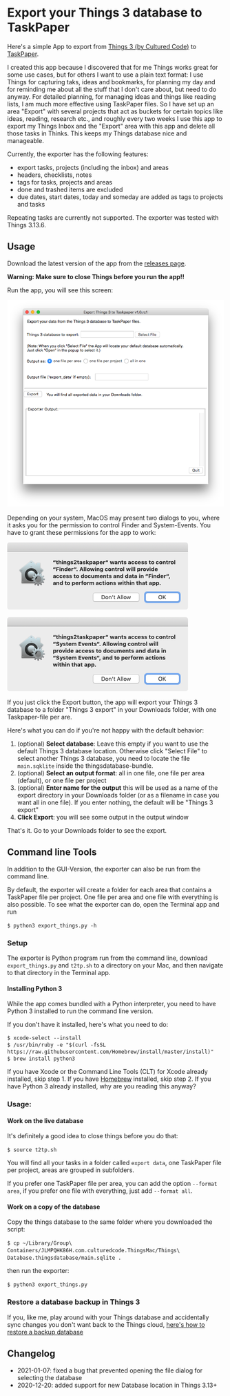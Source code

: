 # Export your Things 3 database to TaskPaper

Here's a simple App to export from [Things 3 (by Cultured Code)](https://culturedcode.com/things/) to [TaskPaper](https://www.taskpaper.com).

I created this app because I discovered that for me Things works great for some use cases, but for others I want to use a plain text format: I use Things for capturing taks, ideas and bookmarks, for planning my day and for reminding me about all the stuff that I don't care about, but need to do anyway. For detailed planning, for managing ideas and things like reading lists, I am much more effective using TaskPaper files. So I have set up an area "Export" with several projects that act as buckets for certain topics like ideas, reading, research etc., and roughly every two weeks I use this app to export my Things Inbox and the "Export" area with this app and delete all those tasks in Thinks. This keeps my Things database nice and manageable.
 
Currently, the exporter has the following features:

- export tasks, projects (including the inbox) and areas 
- headers, checklists, notes
- tags for tasks, projects and areas
- done and trashed items are excluded
- due dates, start dates, today and someday are added as tags to projects and tasks

Repeating tasks are currently not supported. The exporter was tested with Things 3.13.6.

## Usage

Download the latest version of the app from the [releases page](https://github.com/bboc/things3-export/releases).

**Warning: Make sure to close Things before you run the app!!**

Run the app, you will see this screen:

![](app-screenshot.png)

Depending on your system, MacOS may present two dialogs to you, where it asks you for the permission to control Finder and System-Events. You have to grant these permissions for the app to work:

![](dialog-control-finder.png)

![](dialog-control-system-events.png)

If you just click the Export button, the app will export your Things 3 database to a folder "Things 3 export" in your Downloads folder, with one Taskpaper-file per are. 

Here's what you can do if you're not happy with the default behavior:

1. (optional) **Select database**: Leave this empty if you want to use the default Things 3 database location. Otherwise click "Select File" to select another Things 3 database, you need to locate the file `main.sqklite` inside the thingsdatabase-bundle.
2. (optional) **Select an output format**: all in one file, one file per area (default), or one file per project
3. (optional) **Enter name for the output** this will be used as a name of the export directory in your Downloads folder (or as a filename in case you want all in one file). If you enter nothing, the default will be "Things 3 export"
4. **Click Export**: you will see some output in the output window

That's it. Go to your Downloads folder to see the export.


## Command line Tools

In addition to the GUI-Version, the exporter can also be run from the command line.

By default, the exporter will create a folder for each area that contains a TaskPaper file per project. One file per area and one file with everything is also possible. To see what the exporter can do, open the Terminal app and run 

`$ python3 export_things.py -h`


### Setup

The exporter is Python program run from the command line, download `export_things.py` and `t2tp.sh` to a directory on your Mac, and then navigate to that directory in the Terminal app. 


#### Installing Python 3

While the app comes bundled with a Python interpreter, you need to have Python 3 installed to run the command line version. 

If you don't have it installed, here's what you need to do:

    $ xcode-select --install
    $ /usr/bin/ruby -e "$(curl -fsSL https://raw.githubusercontent.com/Homebrew/install/master/install)"
    $ brew install python3 

If you have Xcode or the Command Line Tools (CLT) for Xcode already installed, skip step 1. If you have [Homebrew](https://brew.sh) installed, skip step 2. If you have Python 3 already installed, why are you reading this anyway?


### Usage:


#### Work on the live database 

It's definitely a good idea to close things before you do that:

`$ source t2tp.sh`

You will find all your tasks in a folder called `export data`, one TaskPaper file per project, areas are grouped in subfolders.

If you prefer one TaskPaper file per area, you can add the option `--format area`, if you prefer one file with everything, just add `--format all`.


#### Work on a copy of the database

Copy the things database to the same folder where you downloaded the script:
    
`$ cp ~/Library/Group\ Containers/JLMPQHK86H.com.culturedcode.ThingsMac/Things\ Database.thingsdatabase/main.sqlite .` 

then run the exporter:

`$ python3 export_things.py`


### Restore a database backup in Things 3

If you, like me, play around with your Things database and accidentally sync changes you don't want back to the Things cloud, [here's how to restore a backup database](https://support.culturedcode.com/customer/en/portal/articles/2803595-restoring-from-a-backup)

## Changelog 

- 2021-01-07: fixed a bug that prevented opening the file dialog for selecting the database
- 2020-12-20: added support for new Database location in Things 3.13+

